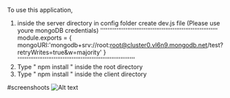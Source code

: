 


To use this application, 
1. inside the server  directory in config folder create dev.js file (Please use youre mongoDB credentials)
'''''''''''''''''''''''''''''''''''''''''''''''''''''''''''''''''
module.exports = {
    mongoURI:'mongodb+srv://root:root@cluster0.vl6n9.mongodb.net/test?retryWrites=true&w=majority'
}
'''''''''''''''''''''''''''''''''''''''''''''''''''''''''''''''''
2. Type  " npm install " inside the root directory 
3. Type " npm install " inside the client directory 

#screenshoots
![Alt text](/relative/path/to/img.jpg?raw=true "Optional Title")